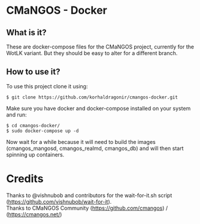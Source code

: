 # CMaNGOS - Docker
## What is it?
These are docker-compose files for the CMaNGOS project, currently for the WotLK variant. But they should be easy to alter for a different branch.

## How to use it?
To use this project clone it using:
```
$ git clone https://github.com/korhaldragonir/cmangos-docker.git
```

Make sure you have docker and docker-compose installed on your system and run:
```
$ cd cmangos-docker/
$ sudo docker-compose up -d
```

Now wait for a while because it will need to build the images (cmangos_mangosd, cmangos_realmd, cmangos_db) and will then start spinning up containers.

# Credits
Thanks to @vishnubob and contributors for the wait-for-it.sh script (https://github.com/vishnubob/wait-for-it).  
Thanks to CMaNGOS Community (https://github.com/cmangos) / (https://cmangos.net/)  